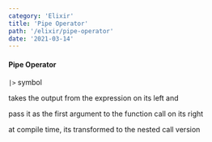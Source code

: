 ```yaml
---
category: 'Elixir'
title: 'Pipe Operator'
path: '/elixir/pipe-operator'
date: '2021-03-14'
---
```


#### Pipe Operator

`|>` symbol

takes the output from the expression on its left and

pass it as the first argument to the function call on its right

at compile time, its transformed to the nested call version
